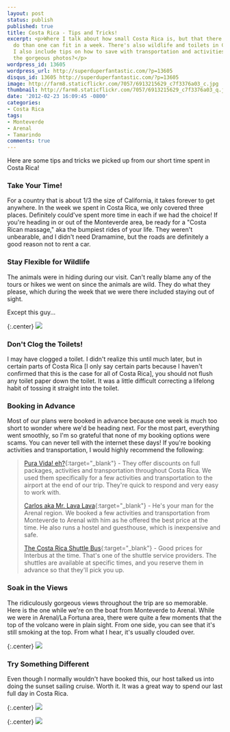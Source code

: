 ```yaml
---
layout: post
status: publish
published: true
title: Costa Rica - Tips and Tricks!
excerpt: <p>Where I talk about how small Costa Rica is, but that there is way more to
  do than one can fit in a week. There's also wildlife and toilets in Costa Rica.
  I also include tips on how to save with transportation and activities. Did I mention
  the gorgeous photos?</p>
wordpress_id: 13605
wordpress_url: http://superduperfantastic.com/?p=13605
disqus_id: 13605 http://superduperfantastic.com/?p=13605
image: http://farm8.staticflickr.com/7057/6913215629_c7f3376a03_c.jpg
thumbnail: http://farm8.staticflickr.com/7057/6913215629_c7f3376a03_q.jpg
date: '2012-02-23 16:09:45 -0800'
categories:
- Costa Rica
tags:
- Monteverde
- Arenal
- Tamarindo
comments: true
---
```

Here are some tips and tricks we picked up from our short time spent in Costa Rica!

### Take Your Time!

For a country that is about 1/3 the size of California, it takes forever to get anywhere. In the week we spent in Costa Rica, we only covered three places. Definitely could've spent more time in each if we had the choice! If you're heading in or out of the Monteverde area, be ready for a "Costa Rican massage," aka the bumpiest rides of your life. They weren't unbearable, and I didn't need Dramamine, but the roads are definitely a good reason not to rent a car.

### Stay Flexible for Wildlife

The animals were in hiding during our visit. Can't really blame any of the tours or hikes we went on since the animals are wild. They do what they please, which during the week that we were there included staying out of sight.

Except this guy...

{:.center}
![](http://farm8.staticflickr.com/7069/6913020227_489a3ef02c_b.jpg)

### Don't Clog the Toilets!

I may have clogged a toilet. I didn't realize this until much later, but in certain parts of Costa Rica [I only say certain parts because I haven't confirmed that this is the case for all of Costa Rica], you should not flush any toilet paper down the toilet. It was a little difficult correcting a lifelong habit of tossing it straight into the toilet.

### Booking in Advance

Most of our plans were booked in advance because one week is much too short to wonder where we'd be heading next. For the most part, everything went smoothly, so I'm so grateful that none of my booking options were scams. You can never tell with the internet these days! If you're booking activities and transportation, I would highly recommend the following:

> [Pura Vida! eh?](http://www.puravidaeh.ca/ "Pura Vida eh"){:target="_blank"} - They offer discounts on full packages, activities and transportation throughout Costa Rica. We used them specifically for a few activities and transportation to the airport at the end of our trip. They're quick to respond and very easy to work with.
> 
> [Carlos aka Mr. Lava Lava](http://mister-lava.blogspot.com/ "Mister Lava Lava"){:target="_blank"} - He's your man for the Arenal region. We booked a few activities and transportation from Monteverde to Arenal with him as he offered the best price at the time. He also runs a hostel and guesthouse, which is inexpensive and safe.
> 
> [The Costa Rica Shuttle Bus](http://www.shuttlebus.co.cr/ "Costa Rica Shuttle Bus"){:target="_blank"} - Good prices for Interbus at the time. That's one of the shuttle service providers. The shuttles are available at specific times, and you reserve them in advance so that they'll pick you up.

### Soak in the Views

The ridiculously gorgeous views throughout the trip are so memorable. Here is the one while we're on the boat from Monteverde to Arenal. While we were in Arenal/La Fortuna area, there were quite a few moments that the top of the volcano were in plain sight. From one side, you can see that it's still smoking at the top. From what I hear, it's usually clouded over.

{:.center}
![](http://farm8.staticflickr.com/7195/6908412653_6fbc152e02_b.jpg)

### Try Something Different

Even though I normally wouldn't have booked this, our host talked us into doing the sunset sailing cruise. Worth it. It was a great way to spend our last full day in Costa Rica.

{:.center}
![](http://farm8.staticflickr.com/7184/6913176137_f5df90b674_b.jpg)

{:.center}
![](http://farm8.staticflickr.com/7057/6913215629_c7f3376a03_b.jpg)
